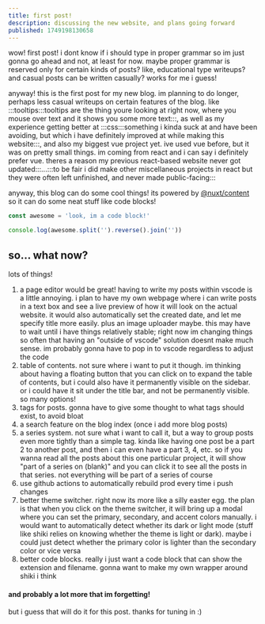 ```yaml
---
title: first post!
description: discussing the new website, and plans going forward
published: 1749198130658
---
```


wow! first post! i dont know if i should type in proper grammar so im just gonna go ahead and not, at least for now. maybe proper grammar is reserved only for certain kinds of posts? like, educational type writeups? and casual posts can be written casually? works for me i guess!

anyway! this is the first post for my new blog. im planning to do longer, perhaps less casual writeups on certain features of the blog. like :::tooltips:::tooltips are the thing youre looking at right now, where you mouse over text and it shows you some more text:::, as well as my experience getting better at :::css:::something i kinda suck at and have been avoiding, but which i have definitely improved at while making this website:::, and also my biggest vue project yet. ive used vue before, but it was on pretty small things. im coming from react and i can say i definitely prefer vue. theres a reason my previous react-based website never got updated:::...:::to be fair i did make other miscellaneous projects in react but they were often left unfinished, and never made public-facing:::

anyway, this blog can do some cool things! its powered by [@nuxt/content](https://content.nuxt.com/) so it can do some neat stuff like code blocks!

```ts
const awesome = 'look, im a code block!'

console.log(awesome.split('').reverse().join(''))
```



## so... what now?

lots of things! 

1. a page editor would be great! having to write my posts within vscode is a little annoying. i plan to have my own webpage where i can write posts in a text box and see a live preview of how it will look on the  actual website. it would also automatically set the created date, and let me specify title more easily. plus an image uploader maybe. this may have to wait until i have things relatively stable; right now im changing things so often that having an "outside of vscode" solution doesnt make much sense. im probably gonna have to pop in to vscode regardless to adjust the code
2. table of contents. not sure where i want to put it though. im thinking about having a floating button that you can click on to expand the table of contents, but i could also have it permanently visible on the sidebar. or i could have it sit under the title bar, and not be permanently visible. so many options!
3. tags for posts. gonna have to give some thought to what tags should exist, to avoid bloat
4. a search feature on the <NuxtLink to="/blog">blog index</NuxtLink> (once i add more blog posts)
5. a series system. not sure what i want to call it, but a way to group posts even more tightly than a simple tag. kinda like having one post be a part 2 to another post, and then i can even have a part 3, 4, etc. so if you wanna read all the posts about this one particular project, it will show "part of a series on (blank)" and you can click it to see all the posts in that series. not everything will be part of a series of course
6. use github actions to automatically rebuild prod every time i push changes
7. better theme switcher. right now its more like a silly easter egg. the plan is that when you click on the theme switcher, it will bring up a modal where you can set the primary, secondary, and accent colors manually. i would want to automatically detect whether its dark or light mode (stuff like shiki relies on knowing whether the theme is light or dark). maybe i could just detect whether the primary color is lighter than the secondary color or vice versa
8. better code blocks. really i just want a code block that can show the extension and filename. gonna want to make my own wrapper around shiki i think

#### and probably a lot more that im forgetting!

but i guess that will do it for this post. thanks for tuning in :)